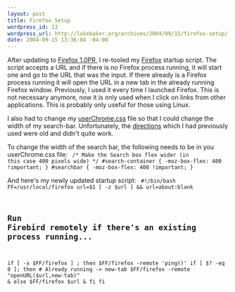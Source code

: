 ```yaml
--- 
layout: post
title: Firefox Setup
wordpress_id: 13
wordpress_url: http://lukebaker.org/archives/2004/09/15/firefox-setup/
date: 2004-09-15 13:36:04 -04:00
---
```

After updating to <a href="http://getfirefox.com/">Firefox 1.0PR,</a> I re-tooled my <a href="http://www.spreadfirefox.com/?q=affiliates&amp;id=14194">Firefox</a> startup script.  The script accepts a URL and if there is no Firefox process running, it will start one and go to the URL that was the input.  If there already is a Firefox process running it will open the URL in a new tab in the already running Firefox window.  Previously, I used it every time I launched Firefox.  This is not necessary anymore, now it is only used when I click on links from other applications.  This is probably only useful for those using Linux.

I also had to change my <a href="http://texturizer.net/firefox/edit.html#css">userChrome.css</a> file so that I could change the width of my search-bar.  Unfortunately, the <a href="http://texturizer.net/firefox/tips.html#app_searchbarsize">directions</a> which I had previously used were old and didn't quite work.
<!--more-->
To change the width of the search bar, the following needs to be in you userChrome.css file:
<code>
/* Make the Search box flex wider
   (in this case 400 pixels wide) */
#search-container {
   -moz-box-flex: 400 !important;
}
#searchbar {
-moz-box-flex: 400 !important;
}
</code>

And here's my newly updated startup script:
<code>
#!/bin/bash
FF=/usr/local/firefox
url=$1
[ -z $url ] && url=about:blank
## Run Firebird remotely if there's an existing process running...
if [ -x $FF/firefox ] ; then
$FF/firefox -remote 'ping()'
if [ $? -eq 0 ]; then # Already running -> new-tab
$FF/firefox -remote "openURL($url,new-tab)" &
else
$FF/firefox $url &
fi
fi
</code>
